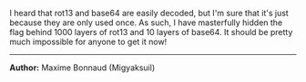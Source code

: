 I heard that rot13 and base64 are easily decoded, but I'm sure that it's just because they are only used once. As such, I have masterfully hidden the flag behind 1000 layers of rot13 and 10 layers of base64. It should be pretty much impossible for anyone to get it now!

---
**Author:** Maxime Bonnaud (Migyaksuil)
